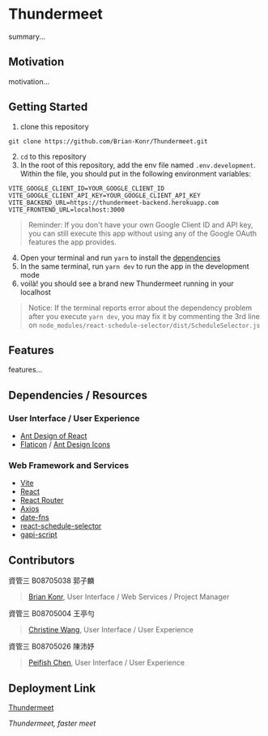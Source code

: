 # Thundermeet
summary...

## Motivation
motivation...

## Getting Started

1. clone this repository
  ```
  git clone https://github.com/Brian-Konr/Thundermeet.git
  ```
2. `cd` to this repository
3. In the root of this repository, add the env file named `.env.development`. Within the file, you should put in the following environment variables:
  ```
  VITE_GOOGLE_CLIENT_ID=YOUR_GOOGLE_CLIENT_ID
  VITE_GOOGLE_CLIENT_API_KEY=YOUR_GOOGLE_CLIENT_API_KEY
  VITE_BACKEND_URL=https://thundermeet-backend.herokuapp.com
  VITE_FRONTEND_URL=localhost:3000
  ```
  > Reminder: If you don't have your own Google Client ID and API key, you can still execute this app without using any of the Google OAuth features the app provides.
4. Open your terminal and run `yarn` to install the [dependencies](package.json)
5. In the same terminal, run `yarn dev` to run the app in the development mode
6. voilà! you should see a brand new Thundermeet running in your localhost

  > Notice: If the terminal reports error about the dependency problem after you execute `yarn dev`, you may fix it by commenting the 3rd line on `node_modules/react-schedule-selector/dist/ScheduleSelector.js`
## Features
features...

## Dependencies / Resources
### User Interface / User Experience
* [Ant Design of React](https://ant.design/docs/react/introduce)
* [Flaticon](https://www.flaticon.com/) / [Ant Design Icons](https://ant.design/docs/spec/icon)
### Web Framework and Services
* [Vite](https://vitejs.dev/)
* [React](https://reactjs.org/)
* [React Router](https://reactrouter.com/docs/en/v6/getting-started/overview)
* [Axios](https://axios-http.com/docs/intro)
* [date-fns](https://date-fns.org/)
* [react-schedule-selector](https://github.com/bibekg/react-schedule-selector)
* [gapi-script](https://www.npmjs.com/package/gapi-script)

## Contributors

資管三 B08705038 郭子麟 
> [Brian Konr](https://github.com/Brian-Konr), User Interface / Web Services / Project Manager

資管三 B08705004 王亭勻
> [Christine Wang](https://github.com/christine891225), User Interface / User Experience

資管三 B08705026 陳沛妤
> [Peifish Chen](https://github.com/peifish1124), User Interface / User Experience


## Deployment Link
[Thundermeet](https://thundermeet.netlify.app/)

*Thundermeet, faster meet*